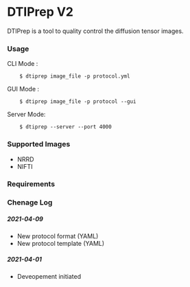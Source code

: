 # DTIPrep V2

DTIPrep is a tool to quality control the diffusion tensor images.

### Usage

CLI Mode :

```
    $ dtiprep image_file -p protocol.yml
```

GUI Mode :
```
    $ dtiprep image_file -p protocol --gui
```

Server Mode:
```
    $ dtiprep --server --port 4000
```


### Supported Images

- NRRD 
- NIFTI

### Requirements


### Chenage Log


##### 2021-04-09
- New protocol format (YAML)
- New protocol template (YAML)

##### 2021-04-01
- Deveopement initiated
